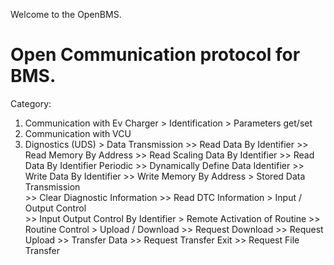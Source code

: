 Welcome to the OpenBMS.

# Open Communication protocol for BMS. 
Category:
1. Communication with Ev Charger
        > Identification
        > Parameters get/set 
2. Communication with VCU
3. Dignostics (UDS)
        > Data Transmission	
            >> Read Data By Identifier
            >> Read Memory By Address
            >> Read Scaling Data By Identifier
            >> Read Data By Identifier Periodic
            >> Dynamically Define Data Identifier
            >> Write Data By Identifier
            >> Write Memory By Address
        > Stored Data Transmission	
            >> Clear Diagnostic Information
            >> Read DTC Information
        > Input / Output Control	
            >> Input Output Control By Identifier
        > Remote Activation of Routine
            >> Routine Control
        > Upload / Download
            >> Request Download
            >> Request Upload
            >> Transfer Data
            >> Request Transfer Exit
            >> Request File Transfer
